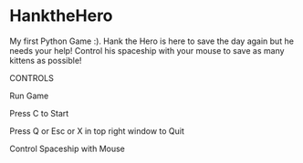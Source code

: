 # HanktheHero
My first Python Game :). 
Hank the Hero is here to save the day again but he needs your help! 
Control his spaceship with your mouse to save as many kittens as possible!

CONTROLS

Run Game

Press C to Start

Press Q or Esc or X in top right window to Quit

Control Spaceship with Mouse

